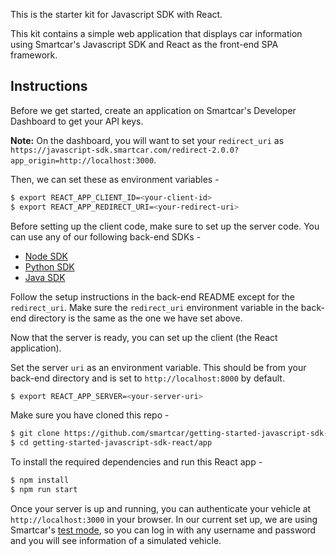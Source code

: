 This is the starter kit for Javascript SDK with React.

This kit contains a simple web application that displays car information using Smartcar's Javascript SDK and React as the front-end SPA framework.

## Instructions

Before we get started, create an application on Smartcar's Developer Dashboard to get your API keys.

**Note:** On the dashboard, you will want to set your `redirect_uri` as `https://javascript-sdk.smartcar.com/redirect-2.0.0?app_origin=http://localhost:3000`.

Then, we can set these as environment variables -

```bash
$ export REACT_APP_CLIENT_ID=<your-client-id>
$ export REACT_APP_REDIRECT_URI=<your-redirect-uri>
```

Before setting up the client code, make sure to set up the server code. You can use any of our following back-end SDKs -

- [Node SDK](https://github.com/smartcar/getting-started-node-sdk)
- [Python SDK](https://github.com/smartcar/getting-started-python-sdk)
- [Java SDK](https://github.com/smartcar/getting-started-java-sdk)

Follow the setup instructions in the back-end README except for the `redirect_uri`. Make sure the `redirect_uri` environment variable in the back-end directory is the same as the one we have set above.

Now that the server is ready, you can set up the client (the React application).

Set the server `uri` as an environment variable. This should be from your back-end directory and is set to `http://localhost:8000` by default.

```bash
$ export REACT_APP_SERVER=<your-server-uri>
```

Make sure you have cloned this repo -

```bash
$ git clone https://github.com/smartcar/getting-started-javascript-sdk-react.git
$ cd getting-started-javascript-sdk-react/app
```

To install the required dependencies and run this React app -

```bash
$ npm install
$ npm run start
```

Once your server is up and running, you can authenticate your vehicle at `http://localhost:3000` in your browser. In our current set up, we are using Smartcar's [test mode](https://smartcar.com/docs/guides/testing/), so you can log in with any username and password and you will see information of a simulated vehicle.
